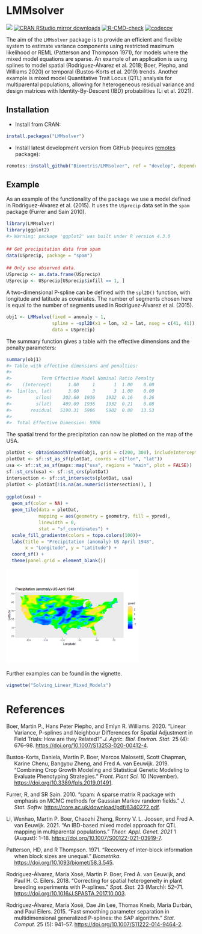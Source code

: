 
<!-- README.md is generated from README.Rmd. Please edit that file -->

# LMMsolver

[![](https://www.r-pkg.org/badges/version/LMMsolver)](https://www.r-pkg.org/pkg/LMMsolver)
[![CRAN RStudio mirror
downloads](https://cranlogs.r-pkg.org/badges/LMMsolver)](https://www.r-pkg.org/pkg/LMMsolver)
[![R-CMD-check](https://github.com/Biometris/LMMsolver/workflows/R-CMD-check/badge.svg)](https://github.com/Biometris/LMMsolver/actions?workflow=R-CMD-check)
[![codecov](https://codecov.io/gh/Biometris/LMMsolver/branch/master/graph/badge.svg)](https://app.codecov.io/gh/Biometris/LMMsolver)

The aim of the `LMMsolver` package is to provide an efficient and
flexible system to estimate variance components using restricted maximum
likelihood or REML (Patterson and Thompson 1971), for models where the
mixed model equations are sparse. An example of an application is using
splines to model spatial (Rodríguez-Álvarez et al. 2018; Boer, Piepho,
and Williams 2020) or temporal (Bustos-Korts et al. 2019) trends.
Another example is mixed model Quantitative Trait Locus (QTL) analysis
for multiparental populations, allowing for heterogeneous residual
variance and design matrices with Identity-By-Descent (IBD)
probabilities (Li et al. 2021).

## Installation

- Install from CRAN:

``` r
install.packages("LMMsolver")
```

- Install latest development version from GitHub (requires
  [remotes](https://github.com/r-lib/remotes) package):

``` r
remotes::install_github("Biometris/LMMsolver", ref = "develop", dependencies = TRUE)
```

## Example

As an example of the functionality of the package we use a model defined
in Rodríguez-Álvarez et al. (2015). It uses the `USprecip` data set in
the `spam` package (Furrer and Sain 2010).

``` r
library(LMMsolver)
library(ggplot2)
#> Warning: package 'ggplot2' was built under R version 4.3.0

## Get precipitation data from spam
data(USprecip, package = "spam")

## Only use observed data.
USprecip <- as.data.frame(USprecip)
USprecip <- USprecip[USprecip$infill == 1, ]
```

A two-dimensional P-spline can be defined with the `spl2D()` function,
with longitude and latitude as covariates. The number of segments chosen
here is equal to the number of segments used in Rodríguez-Álvarez et al.
(2015).

``` r
obj1 <- LMMsolve(fixed = anomaly ~ 1,
                 spline = ~spl2D(x1 = lon, x2 = lat, nseg = c(41, 41)),
                 data = USprecip)
```

The summary function gives a table with the effective dimensions and the
penalty parameters:

``` r
summary(obj1)
#> Table with effective dimensions and penalties: 
#> 
#>           Term Effective Model Nominal Ratio Penalty
#>    (Intercept)      1.00     1       1  1.00    0.00
#>  lin(lon, lat)      3.00     3       3  1.00    0.00
#>         s(lon)    302.60  1936    1932  0.16    0.26
#>         s(lat)    409.09  1936    1932  0.21    0.08
#>       residual   5190.31  5906    5902  0.88   13.53
#> 
#>  Total Effective Dimension: 5906
```

The spatial trend for the precipitation can now be plotted on the map of
the USA.

``` r
plotDat <- obtainSmoothTrend(obj1, grid = c(200, 300), includeIntercept = TRUE)
plotDat <- sf::st_as_sf(plotDat, coords = c("lon", "lat"))
usa <- sf::st_as_sf(maps::map("usa", regions = "main", plot = FALSE))
sf::st_crs(usa) <- sf::st_crs(plotDat)
intersection <- sf::st_intersects(plotDat, usa)
plotDat <- plotDat[!is.na(as.numeric(intersection)), ]

ggplot(usa) + 
  geom_sf(color = NA) +
  geom_tile(data = plotDat, 
            mapping = aes(geometry = geometry, fill = ypred), 
            linewidth = 0,
            stat = "sf_coordinates") +
  scale_fill_gradientn(colors = topo.colors(100))+
  labs(title = "Precipitation (anomaly) US April 1948", 
       x = "Longitude", y = "Latitude") +
  coord_sf() +
  theme(panel.grid = element_blank())
```

<img src="man/figures/README-Plot_USprecip-1.png" width="70%" />

Further examples can be found in the vignette.

``` r
vignette("Solving_Linear_Mixed_Models")
```

# References

<div id="refs" class="references csl-bib-body hanging-indent">

<div id="ref-Boer2020" class="csl-entry">

Boer, Martin P., Hans Peter Piepho, and Emlyn R. Williams. 2020.
“<span class="nocase">Linear Variance, P-splines and Neighbour
Differences for Spatial Adjustment in Field Trials: How are they
Related?</span>” *J. Agric. Biol. Environ. Stat.* 25 (4): 676–98.
<https://doi.org/10.1007/S13253-020-00412-4>.

</div>

<div id="ref-Bustos-Korts2019" class="csl-entry">

Bustos-Korts, Daniela, Martin P. Boer, Marcos Malosetti, Scott Chapman,
Karine Chenu, Bangyou Zheng, and Fred A. van Eeuwijk. 2019.
“<span class="nocase">Combining Crop Growth Modeling and Statistical
Genetic Modeling to Evaluate Phenotyping Strategies</span>.” *Front.
Plant Sci.* 10 (November). <https://doi.org/10.3389/fpls.2019.01491>.

</div>

<div id="ref-Furrer2010" class="csl-entry">

Furrer, R, and SR Sain. 2010. “<span class="nocase">spam: A sparse
matrix R package with emphasis on MCMC methods for Gaussian Markov
random fields</span>.” *J. Stat. Softw.*
<https://core.ac.uk/download/pdf/6340272.pdf>.

</div>

<div id="ref-Li2021" class="csl-entry">

Li, Wenhao, Martin P. Boer, Chaozhi Zheng, Ronny V. L. Joosen, and Fred
A. van Eeuwijk. 2021. “<span class="nocase">An IBD-based mixed model
approach for QTL mapping in multiparental populations</span>.” *Theor.
Appl. Genet. 2021* 1 (August): 1–18.
<https://doi.org/10.1007/S00122-021-03919-7>.

</div>

<div id="ref-Patterson1971" class="csl-entry">

Patterson, HD, and R Thompson. 1971. “<span class="nocase">Recovery of
inter-block information when block sizes are unequal</span>.”
*Biometrika*. <https://doi.org/10.1093/biomet/58.3.545>.

</div>

<div id="ref-Rodriguez-Alvarez2018" class="csl-entry">

Rodríguez-Álvarez, María Xosé, Martin P. Boer, Fred A. van Eeuwijk, and
Paul H. C. Eilers. 2018. “<span class="nocase">Correcting for spatial
heterogeneity in plant breeding experiments with P-splines</span>.”
*Spat. Stat.* 23 (March): 52–71.
<https://doi.org/10.1016/J.SPASTA.2017.10.003>.

</div>

<div id="ref-Rodriguez-Alvarez2015" class="csl-entry">

Rodríguez-Álvarez, María Xosé, Dae Jin Lee, Thomas Kneib, María Durbán,
and Paul Eilers. 2015. “<span class="nocase">Fast smoothing parameter
separation in multidimensional generalized P-splines: the SAP
algorithm</span>.” *Stat. Comput.* 25 (5): 941–57.
<https://doi.org/10.1007/S11222-014-9464-2>.

</div>

</div>
